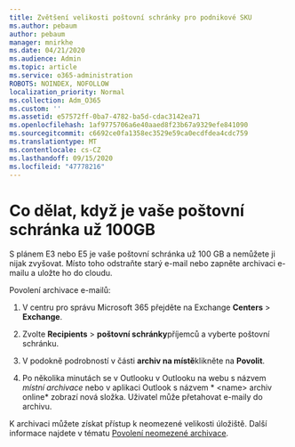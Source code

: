 ```yaml
---
title: Zvětšení velikosti poštovní schránky pro podnikové SKU
ms.author: pebaum
author: pebaum
manager: mnirkhe
ms.date: 04/21/2020
ms.audience: Admin
ms.topic: article
ms.service: o365-administration
ROBOTS: NOINDEX, NOFOLLOW
localization_priority: Normal
ms.collection: Adm_O365
ms.custom: ''
ms.assetid: e57572ff-0ba7-4782-ba5d-cdac3142ea71
ms.openlocfilehash: 1af9775706a6e40aaed8f23b67a9329efe841090
ms.sourcegitcommit: c6692ce0fa1358ec3529e59ca0ecdfdea4cdc759
ms.translationtype: MT
ms.contentlocale: cs-CZ
ms.lasthandoff: 09/15/2020
ms.locfileid: "47778216"
---
```

# <a name="what-to-do-if-your-mailbox-size-is-already-100gb"></a>Co dělat, když je vaše poštovní schránka už 100GB

S plánem E3 nebo E5 je vaše poštovní schránka už 100 GB a nemůžete ji nijak zvyšovat. Místo toho odstraňte starý e-mail nebo zapněte archivaci e-mailu a uložte ho do cloudu. 
  
Povolení archivace e-mailů:
  
1. V centru pro správu Microsoft 365 přejděte na Exchange **Centers** \> **Exchange**. 
    
2. Zvolte **Recipients** \> **poštovní schránky**příjemců a vyberte poštovní schránku. 
    
3. V podokně podrobností v části **archiv na místě**klikněte na **Povolit**. 
    
4. Po několika minutách se v Outlooku v Outlooku na webu s názvem *místní archivace* nebo v aplikaci Outlook s názvem * \<name\> archiv online* zobrazí nová složka. Uživatel může přetahovat e-maily do archivu. 
    
K archivaci můžete získat přístup k neomezené velikosti úložiště. Další informace najdete v tématu [Povolení neomezené archivace](https://docs.microsoft.com/microsoft-365/compliance/enable-unlimited-archiving).
  


